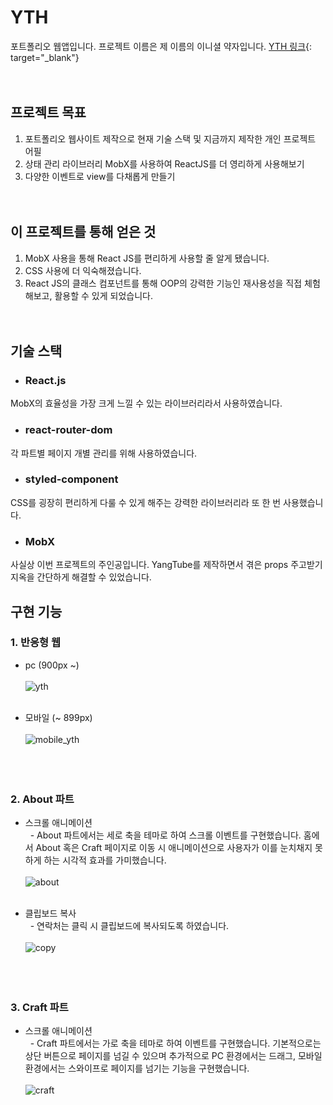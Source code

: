 # YTH

포트폴리오 웹앱입니다. 프로젝트 이름은 제 이름의 이니셜 약자입니다.
[YTH 링크](https://ythworld.com){: target="_blank"}<br/><br/><br/>

## 프로젝트 목표    
1. 포트폴리오 웹사이트 제작으로 현재 기술 스택 및 지금까지 제작한 개인 프로젝트 어필    
2. 상태 관리 라이브러리 MobX를 사용하여 ReactJS를 더 영리하게 사용해보기    
3. 다양한 이벤트로 view를 다채롭게 만들기<br/><br/><br/>

## 이 프로젝트를 통해 얻은 것    
1. MobX 사용을 통해 React JS를 편리하게 사용할 줄 알게 됐습니다.     
2. CSS 사용에 더 익숙해졌습니다.    
3. React JS의 클래스 컴포넌트를 통해 OOP의 강력한 기능인 재사용성을 직접 체험해보고, 활용할 수 있게 되었습니다.<br/><br/><br/>

## 기술 스택
* ### React.js    
MobX의 효율성을 가장 크게 느낄 수 있는 라이브러리라서 사용하였습니다.    
    
* ### react-router-dom    
각 파트별 페이지 개별 관리를 위해 사용하였습니다.

* ### styled-component    
CSS를 굉장히 편리하게 다룰 수 있게 해주는 강력한 라이브러리라 또 한 번 사용했습니다.

* ### MobX    
사실상 이번 프로젝트의 주인공입니다. YangTube를 제작하면서 겪은 props 주고받기 지옥을 간단하게 해결할 수 있었습니다.    

## 구현 기능    
    
### 1. 반응형 웹    
* pc (900px ~)<br/>    
![yth](https://user-images.githubusercontent.com/56597998/90977302-56e9ed80-e57f-11ea-83d7-63fd43479408.png)<br/><br/>    

* 모바일 (~ 899px)<br/>    
![mobile_yth](https://user-images.githubusercontent.com/56597998/92347325-b6f99b80-f10a-11ea-8d51-dc309262e893.png)<br/><br/><br/><br/>



### 2. About 파트    
* 스크롤 애니메이션    
&nbsp;&nbsp;- About 파트에서는 세로 축을 테마로 하여 스크롤 이벤트를 구현했습니다. 홈에서 About 혹은 Craft 페이지로 이동 시 애니메이션으로 사용자가 이를 눈치채지 못하게 하는 시각적 효과를 가미했습니다.<br/>    
![about](https://user-images.githubusercontent.com/56597998/92348608-8a478300-f10e-11ea-963e-84e161d84e40.gif)<br/><br/>    

* 클립보드 복사    
&nbsp;&nbsp;- 연락처는 클릭 시 클립보드에 복사되도록 하였습니다.<br/>    
![copy](https://user-images.githubusercontent.com/56597998/92348612-8c114680-f10e-11ea-9868-17837fb80185.gif)<br/><br/><br/><br/>

### 3. Craft 파트    
* 스크롤 애니메이션    
&nbsp;&nbsp;- Craft 파트에서는 가로 축을 테마로 하여 이벤트를 구현했습니다. 기본적으로는 상단 버튼으로 페이지를 넘길 수 있으며 추가적으로 PC 환경에서는 드래그, 모바일 환경에서는 스와이프로 페이지를 넘기는 기능을 구현했습니다.<br/>    
![craft](https://user-images.githubusercontent.com/56597998/92348610-8b78b000-f10e-11ea-91bb-343faaad67de.gif)<br/><br/>    

